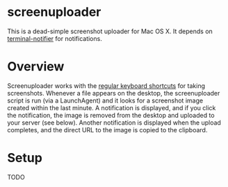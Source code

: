 screenuploader
==============

This is a dead-simple screenshot uploader for Mac OS X.
It depends on [terminal-notifier](https://github.com/alloy/terminal-notifier) for notifications.

Overview
========
Screenuploader works with the [regular keyboard shortcuts](http://fortysevenmedia.com/blog/archives/quick_screenshot_key_commands_in_mac_os_x/) for taking screenshots. Whenever a file appears on the desktop, the screenuploader script is run (via a LaunchAgent) and it looks for a screenshot image created within the last minute. A notification is displayed, and if you click the notification, the image is removed from the desktop and uploaded to your server (see below). Another notification is displayed when the upload completes, and the direct URL to the image is copied to the clipboard.

Setup
=====
TODO

